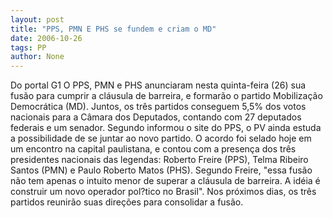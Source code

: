 ```yaml
---
layout: post
title: "PPS, PMN E PHS se fundem e criam o MD"
date: 2006-10-26
tags: PP
author: None
---
```


Do portal G1
O PPS, PMN e PHS anunciaram nesta quinta-feira (26) sua fusão para cumprir a cláusula de barreira, e formarão o partido Mobilização Democrática (MD). 
Juntos, os três partidos conseguem 5,5% dos votos nacionais para a Câmara dos Deputados, contando com 27 deputados federais e um senador. Segundo informou o site do PPS, o PV ainda estuda a possibilidade de se juntar ao novo partido.
O acordo foi selado hoje em um encontro na capital paulistana, e contou com a presença dos três presidentes nacionais das legendas: Roberto Freire (PPS), Telma Ribeiro Santos (PMN) e Paulo Roberto Matos (PHS). 
Segundo Freire, \"essa fusão não tem apenas o intuito menor de superar a cláusula de barreira. A idéia é construir um novo operador pol?tico no Brasil\". Nos próximos dias, os três partidos reunirão suas direções para consolidar a fusão. 